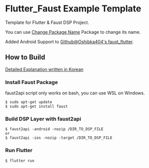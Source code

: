 # Flutter_Faust Example Template

Template for Flutter & Faust DSP Project.

You can use [Change Package Name](https://pub.dev/packages/change_app_package_name) Package to change its name.

Added Android Support to [Github@Oshibka404's faust_flutter](https://github.com/oshibka404/faust_flutter).

## How to Build

[Detailed Explanation written in Korean](https://potatosalad775.tistory.com/7)

### Install Faust Package

faust2api script only works on bash, you can use WSL on Windows.

```
$ sudo apt-get update
$ sudo apt-get install faust
```

### Build DSP Layer with faust2api

```
$ faust2api -android -nozip /DIR_TO_DSP_FILE
or
$ faust2api -ios -nozip -target /DIR_TO_DSP_FILE
```

### Run Flutter

```
$ flutter run
```
